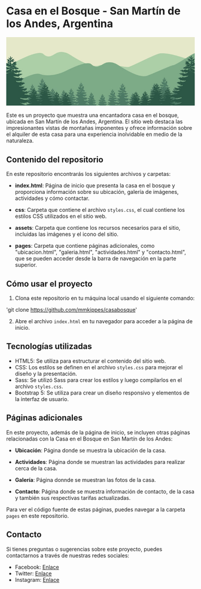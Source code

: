 # Casa en el Bosque - San Martín de los Andes, Argentina

![Casa en el Bosque Banner](/assets/images/bannerForest.jpeg)

Este es un proyecto que muestra una encantadora casa en el bosque, ubicada en San Martín de los Andes, Argentina. El sitio web destaca las impresionantes vistas de montañas imponentes y ofrece información sobre el alquiler de esta casa para una experiencia inolvidable en medio de la naturaleza.

## Contenido del repositorio

En este repositorio encontrarás los siguientes archivos y carpetas:

- **index.html**: Página de inicio que presenta la casa en el bosque y proporciona información sobre su ubicación, galería de imágenes, actividades y cómo contactar.

- **css**: Carpeta que contiene el archivo `styles.css`, el cual contiene los estilos CSS utilizados en el sitio web.

- **assets**: Carpeta que contiene los recursos necesarios para el sitio, incluidas las imágenes y el icono del sitio.

- **pages**: Carpeta que contiene páginas adicionales, como "ubicacion.html", "galeria.html", "actividades.html" y "contacto.html", que se pueden acceder desde la barra de navegación en la parte superior.

## Cómo usar el proyecto

1. Clona este repositorio en tu máquina local usando el siguiente comando:

'git clone https://github.com/mmkippes/casabosque'

2. Abre el archivo `index.html` en tu navegador para acceder a la página de inicio.

## Tecnologías utilizadas

- HTML5: Se utiliza para estructurar el contenido del sitio web.
- CSS: Los estilos se definen en el archivo `styles.css` para mejorar el diseño y la presentación.
- Sass: Se utilizó Sass para crear los estilos y luego compilarlos en el archivo `styles.css`.
- Bootstrap 5: Se utiliza para crear un diseño responsivo y elementos de la interfaz de usuario.

## Páginas adicionales

En este proyecto, además de la página de inicio, se incluyen otras páginas relacionadas con la Casa en el Bosque en San Martín de los Andes:

- **Ubicación**: Página donde se muestra la ubicación de la casa.

- **Actividades**: Página donde se muestran las actividades para realizar cerca de la casa.

- **Galería**: Página donnde se muestran las fotos de la casa.

- **Contacto**: Página donde se muestra información de contacto, de la casa y también sus respectivas tarifas actualizadas.

Para ver el código fuente de estas páginas, puedes navegar a la carpeta `pages` en este repositorio.

## Contacto

Si tienes preguntas o sugerencias sobre este proyecto, puedes contactarnos a través de nuestras redes sociales:

- Facebook: [Enlace](https://www.facebook.com/)
- Twitter: [Enlace](https://www.twitter.com/)
- Instagram: [Enlace](https://www.instagram.com/)
